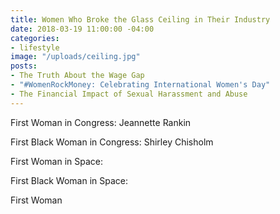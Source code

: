 ```yaml
---
title: Women Who Broke the Glass Ceiling in Their Industry
date: 2018-03-19 11:00:00 -04:00
categories:
- lifestyle
image: "/uploads/ceiling.jpg"
posts:
- The Truth About the Wage Gap
- "#WomenRockMoney: Celebrating International Women's Day"
- The Financial Impact of Sexual Harassment and Abuse
---
```


First Woman in Congress: Jeannette Rankin

First Black Woman in Congress: Shirley Chisholm

First Woman in Space:

First Black Woman in Space:

First Woman 